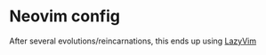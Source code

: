 # Neovim config

After several evolutions/reincarnations, this ends up using [LazyVim](https://www.lazyvim.org)
